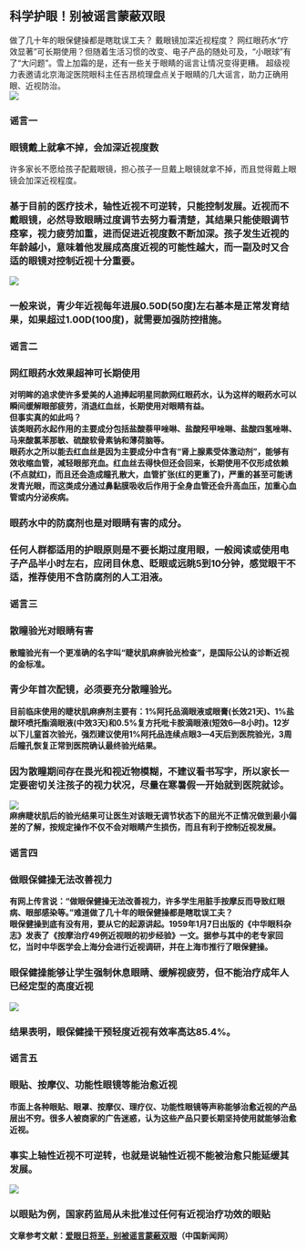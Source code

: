 ## 科学护眼！别被谣言蒙蔽双眼  
做了几十年的眼保健操都是瞎耽误工夫？ 戴眼镜加深近视程度？ 网红眼药水“疗效显著”可长期使用？但随着生活习惯的改变、电子产品的随处可及，“小眼球”有了“大问题”。雪上加霜的是，还有一些关于眼睛的谣言让情况变得更糟。 超级视力表邀请北京海淀医院眼科主任吉昂梳理盘点关于眼睛的几大谣言，助力正确用眼、近视防治。   
![](http://cdncms.v-keep.cn/wp-content/uploads/2019/08/timg0iu.jpg)  
### 谣言一  
### 眼镜戴上就拿不掉，会加深近视度数  
许多家长不愿给孩子配戴眼镜，担心孩子一旦戴上眼镜就拿不掉，而且觉得戴上眼镜会加深近视程度。  
### 基于目前的医疗技术，轴性近视不可逆转，只能控制发展</strong>。近视而不戴眼镜，必然导致眼睛过度调节去努力看清楚，其结果只能使眼调节痉挛，视力疲劳加重，进而促进近视度数不断加深。<strong>孩子发生近视的年龄越小，意味着他发展成高度近视的可能性越大，而一副及时又合适的眼镜对控制近视十分重要。  
![](http://cdncms.v-keep.cn/wp-content/uploads/2019/08/timg-95.jpg)  
### 一般来说，青少年近视每年进展0.50D(50度)左右基本是正常发育结果，如果超过1.00D(100度)，就需要加强防控措施。  
### 谣言二  
### 网红眼药水效果超神可长期使用  
对明眸的追求使许多爱美的人追捧起明星同款网红眼药水，认为这样的眼药水可以瞬间缓解眼部疲劳，消退红血丝，长期使用对眼睛有益。  
但事实真的如此吗？  
该类眼药水起作用的主要成分包括盐酸萘甲唑啉、盐酸羟甲唑啉、盐酸四氢唑啉、马来酸氯苯那敏、硫酸软骨素钠和薄荷脑等。  
眼药水之所以能去红血丝是因为主要成分中含有“肾上腺素受体激动剂”，能够有效收缩血管，减轻眼部充血。红血丝去得快但还会回来，长期使用不仅形成依赖(不点就红)，而且还会造成瞳孔散大，血管扩张(红的更重了)，严重的甚至可能诱发青光眼，而这类成分通过鼻黏膜吸收后作用于全身血管还会升高血压，加重心血管或内分泌疾病。  
### 眼药水中的防腐剂也是对眼睛有害的成分。  
### 任何人群都适用的护眼原则是不要长期过度用眼，一般阅读或使用电子产品半小时左右，应闭目休息、眨眼或远眺5到10分钟，感觉眼干不适，推荐使用不含防腐剂的人工泪液。  
### 谣言三  
### 散瞳验光对眼睛有害  
散瞳验光有一个更准确的名字叫“睫状肌麻痹验光检查”，是国际公认的诊断近视的金标准。  
### 青少年首次配镜，必须要充分散瞳验光。  
目前临床使用的睫状肌麻痹剂主要有：1%阿托品滴眼液或眼膏(长效21天)、1%盐酸环喷托酯滴眼液(中效3天)和0.5%复方托吡卡胺滴眼液(短效6—8小时)。12岁以下儿童首次验光，强烈建议使用1%阿托品连续点眼3—4天后到医院验光，3周后瞳孔恢复正常到医院确认最终验光结果。  
### 因为散瞳期间存在畏光和视近物模糊，不建议看书写字，所以家长一定要密切关注孩子的视力状况，尽量在寒暑假一开始就到医院就诊。  
![](http://cdncms.v-keep.cn/wp-content/uploads/2019/08/u3262425499105782312fm26gp0.jpg)  
麻痹睫状肌后的验光结果可让医生对该眼无调节状态下的屈光不正情况做到最小偏差的了解，按规定操作不仅不会对眼睛产生损伤，而且有利于控制近视发展。  
### 谣言四  
### 做眼保健操无法改善视力  
有网上传言说：“做眼保健操无法改善视力，许多学生用脏手按摩反而导致红眼病、眼部感染等。”难道做了几十年的眼保健操都是瞎耽误工夫？  
眼保健操到底有没有用，要从它的起源讲起。1959年1月7日出版的《中华眼科杂志》发表了《按摩治疗49例近视眼的初步经验》一文。据参与其中的老专家回忆，当时中华医学会上海分会进行近视调研，并在上海市推行了眼保健操。  
### 眼保健操能够让学生强制休息眼睛、缓解视疲劳，但不能治疗成年人已经定型的高度近视  
![](http://cdncms.v-keep.cn/wp-content/uploads/2019/08/asdae-1.jpg)  
### 结果表明，眼保健操干预轻度近视有效率高达85.4%。  
### 谣言五  
### 眼贴、按摩仪、功能性眼镜等能治愈近视  
市面上各种眼贴、眼罩、按摩仪、理疗仪、功能性眼镜等声称能够治愈近视的产品层出不穷。很多人被商家的广告迷惑，认为这些产品只要长期坚持使用就能够治愈近视。  
### 事实上轴性近视不可逆转，也就是说轴性近视不能被治愈只能延缓其发展。  
![](http://cdncms.v-keep.cn/wp-content/uploads/2019/08/timg-93-1.jpg)  
### 以眼贴为例，国家药监局从未批准过任何有近视治疗功效的眼贴  
文章参考文献：<a href="http://www.chinanews.com/gn/2019/06-04/8855573.shtml">爱眼日将至，别被谣言蒙蔽双眼</a>（中国新闻网）  
